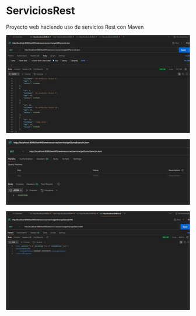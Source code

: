 # ServiciosRest
Proyecto web haciendo uso de servicios Rest con Maven

![img1](img/img1.jpg)

![img2](img/img2.jpg)

![img3](img/img3.jpg)
